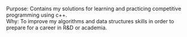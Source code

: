 Purpose: Contains my solutions for learning and practicing competitive programming using c++.  
Why: To improve my algorithms and data structures skills in order to prepare for a career in R&D or academia.  
